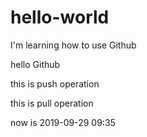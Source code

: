 # hello-world

I'm learning how to use Github

hello Github

this is push operation

this is pull operation

now is 2019-09-29 09:35
